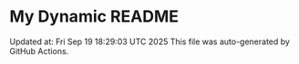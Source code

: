 # My Dynamic README
Updated at: Fri Sep 19 18:29:03 UTC 2025
This file was auto-generated by GitHub Actions.
